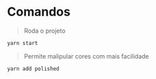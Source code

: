 # Comandos

>Roda o projeto

```bash
yarn start
```

>Permite malipular cores com mais facilidade

```bash
yarn add polished
```
